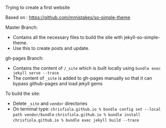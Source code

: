 Trying to create a first website

Based on : https://github.com/mmistakes/so-simple-theme

Master Branch:
- Contains all the necessary files to build the site with jekyll-so-simple-theme.
- Use this to create posts and update.

gh-pages Branch:
- Contains the content of `/_site` which is built locally using `bundle exec jekyll serve --trace`
- The content of `_site` is added to gh-pages manually so that it can bypass github-pages and load jekyll gems

To build the site:
- Delete `_site` and `vendor` directories
- On terminal type:
    `chrisfiola.github.io % bundle config set --local path vendor/bundle`
    `chrisfiola.github.io % bundle install`
    `chrisfiola.github.io % bundle exec jekyll build --trace` 
